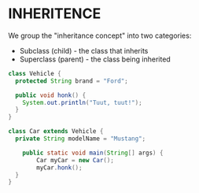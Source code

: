 # INHERITENCE
We group the "inheritance concept" into two categories:

- Subclass (child) - the class that inherits 
- Superclass (parent) - the class being inherited 

```JAVA
class Vehicle {
  protected String brand = "Ford";   

  public void honk() {                    
    System.out.println("Tuut, tuut!");
  }
}

class Car extends Vehicle {
  private String modelName = "Mustang"; 

    public static void main(String[] args) {
        Car myCar = new Car();
        myCar.honk();
  }
}
```